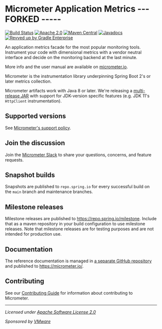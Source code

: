 # Micrometer Application Metrics --- FORKED -----

[![Build Status](https://circleci.com/gh/micrometer-metrics/micrometer.svg?style=shield)](https://circleci.com/gh/micrometer-metrics/micrometer)
[![Apache 2.0](https://img.shields.io/github/license/micrometer-metrics/micrometer.svg)](https://www.apache.org/licenses/LICENSE-2.0)
[![Maven Central](https://img.shields.io/maven-central/v/io.micrometer/micrometer-core.svg)](https://search.maven.org/artifact/io.micrometer/micrometer-core)
[![Javadocs](https://www.javadoc.io/badge/io.micrometer/micrometer-core.svg)](https://www.javadoc.io/doc/io.micrometer/micrometer-core)
[![Revved up by Gradle Enterprise](https://img.shields.io/badge/Revved%20up%20by-Gradle%20Enterprise-06A0CE?logo=Gradle&labelColor=02303A)](https://ge.micrometer.io/)

An application metrics facade for the most popular monitoring tools. Instrument your code with dimensional metrics with a
vendor neutral interface and decide on the monitoring backend at the last minute.

More info and the user manual are available on [micrometer.io](https://micrometer.io).

Micrometer is the instrumentation library underpinning Spring Boot 2's or later metrics collection.

Micrometer artifacts work with Java 8 or later. We're releasing a [multi-release JAR](https://docs.oracle.com/javase/9/docs/specs/jar/jar.html#multi-release-jar-files) with support for JDK-version specific features (e.g. JDK 11's `HttpClient` instrumentation).

## Supported versions

See [Micrometer's support policy](https://micrometer.io/docs/support).

## Join the discussion

Join the [Micrometer Slack](https://slack.micrometer.io) to share your questions, concerns, and feature requests.

## Snapshot builds

Snapshots are published to `repo.spring.io` for every successful build on the `main` branch and maintenance branches.
## Milestone releases

Milestone releases are published to https://repo.spring.io/milestone.
Include that as a maven repository in your build configuration to use milestone releases.
Note that milestone releases are for testing purposes and are not intended for production use.

## Documentation

The reference documentation is managed in [a separate GitHub repository](https://github.com/micrometer-metrics/micrometer-docs) and published to https://micrometer.io/.

## Contributing

See our [Contributing Guide](CONTRIBUTING.md) for information about contributing to Micrometer.

-------------------------------------
_Licensed under [Apache Software License 2.0](https://www.apache.org/licenses/LICENSE-2.0)_

_Sponsored by [VMware](https://tanzu.vmware.com)_
